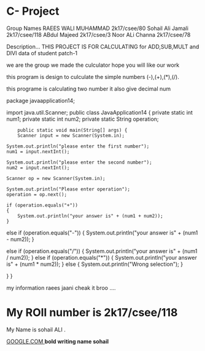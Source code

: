 # C- Project
Group Names
RAEES WALI MUHAMMAD 2k17/csee/80
Sohail Ali Jamali   2k17/csee/118
ABdul Majeed        2k17/csee/3
Noor ALi Channa     2k17/csee/78



Description...
THIS PROJECT IS FOR CALCULATING for ADD,SUB,MULT and DIVI 
data of student 
 patch-1
 
we are the group we made the culculator hope you will like our work



this program is design to culculate the simple numbers (-),(+),(*),(/).

this programe is calculating two number it also give decimal num

package javaapplication14;

import java.util.Scanner;
public class JavaApplication14 {
    private static int num1;
    private static int num2;
    private static String operation;

        public static void main(String[] args) {
        Scanner input = new Scanner(System.in);

    System.out.println("please enter the first number");
    num1 = input.nextInt();

    System.out.println("please enter the second number");
    num2 = input.nextInt();

    Scanner op = new Scanner(System.in);

    System.out.println("Please enter operation");
    operation = op.next();

    if (operation.equals("+"))
    {
        System.out.println("your answer is" + (num1 + num2));
    }
   else if  (operation.equals("-"))
    {
        System.out.println("your answer is" + (num1 - num2));
    }

  else if (operation.equals("/"))
    {
        System.out.println("your answer is" + (num1 / num2));
    }
   else if (operation.equals("*"))
    {
        System.out.println("your answer is" + (num1 * num2));
    }
   else 
    {
       System.out.println("Wrong selection");
    }


}
    }


my information raees jaani  cheak it broo .... 
<html>
<head>
<title>HTML</title>
</head>
<body>

<h1>My ROll number is 2k17/csee/118</h1>
<p>My Name is  sohail ALI .</p>
<a href="https://www.google.com/"> GOOGLE.COM </a>
<b> bold writing name sohail </b>

</body>
</html>
